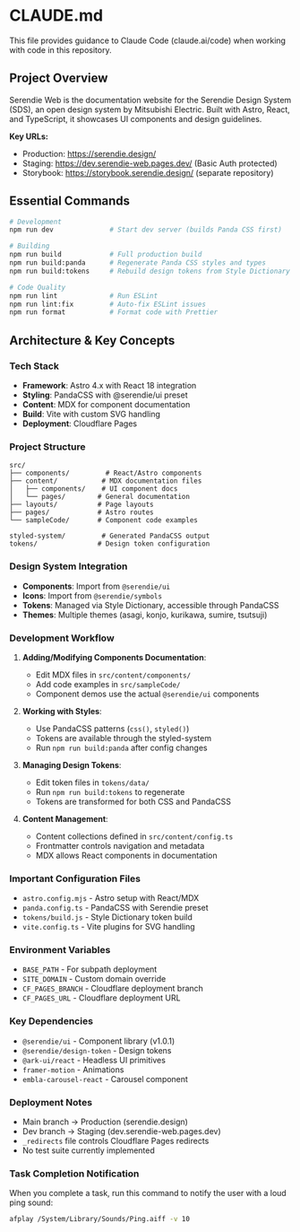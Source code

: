 # CLAUDE.md

This file provides guidance to Claude Code (claude.ai/code) when working with code in this repository.

## Project Overview

Serendie Web is the documentation website for the Serendie Design System (SDS), an open design system by Mitsubishi Electric. Built with Astro, React, and TypeScript, it showcases UI components and design guidelines.

**Key URLs:**
- Production: https://serendie.design/
- Staging: https://dev.serendie-web.pages.dev/ (Basic Auth protected)
- Storybook: https://storybook.serendie.design/ (separate repository)

## Essential Commands

```bash
# Development
npm run dev              # Start dev server (builds Panda CSS first)

# Building
npm run build            # Full production build
npm run build:panda      # Regenerate Panda CSS styles and types
npm run build:tokens     # Rebuild design tokens from Style Dictionary

# Code Quality
npm run lint             # Run ESLint
npm run lint:fix         # Auto-fix ESLint issues
npm run format           # Format code with Prettier
```

## Architecture & Key Concepts

### Tech Stack
- **Framework**: Astro 4.x with React 18 integration
- **Styling**: PandaCSS with @serendie/ui preset
- **Content**: MDX for component documentation
- **Build**: Vite with custom SVG handling
- **Deployment**: Cloudflare Pages

### Project Structure
```
src/
├── components/         # React/Astro components
├── content/           # MDX documentation files
│   ├── components/    # UI component docs
│   └── pages/        # General documentation
├── layouts/          # Page layouts
├── pages/            # Astro routes
└── sampleCode/       # Component code examples

styled-system/         # Generated PandaCSS output
tokens/               # Design token configuration
```

### Design System Integration
- **Components**: Import from `@serendie/ui`
- **Icons**: Import from `@serendie/symbols`
- **Tokens**: Managed via Style Dictionary, accessible through PandaCSS
- **Themes**: Multiple themes (asagi, konjo, kurikawa, sumire, tsutsuji)

### Development Workflow

1. **Adding/Modifying Components Documentation**:
   - Edit MDX files in `src/content/components/`
   - Add code examples in `src/sampleCode/`
   - Component demos use the actual `@serendie/ui` components

2. **Working with Styles**:
   - Use PandaCSS patterns (`css()`, `styled()`)
   - Tokens are available through the styled-system
   - Run `npm run build:panda` after config changes

3. **Managing Design Tokens**:
   - Edit token files in `tokens/data/`
   - Run `npm run build:tokens` to regenerate
   - Tokens are transformed for both CSS and PandaCSS

4. **Content Management**:
   - Content collections defined in `src/content/config.ts`
   - Frontmatter controls navigation and metadata
   - MDX allows React components in documentation

### Important Configuration Files
- `astro.config.mjs` - Astro setup with React/MDX
- `panda.config.ts` - PandaCSS with Serendie preset
- `tokens/build.js` - Style Dictionary token build
- `vite.config.ts` - Vite plugins for SVG handling

### Environment Variables
- `BASE_PATH` - For subpath deployment
- `SITE_DOMAIN` - Custom domain override
- `CF_PAGES_BRANCH` - Cloudflare deployment branch
- `CF_PAGES_URL` - Cloudflare deployment URL

### Key Dependencies
- `@serendie/ui` - Component library (v1.0.1)
- `@serendie/design-token` - Design tokens
- `@ark-ui/react` - Headless UI primitives
- `framer-motion` - Animations
- `embla-carousel-react` - Carousel component

### Deployment Notes
- Main branch → Production (serendie.design)
- Dev branch → Staging (dev.serendie-web.pages.dev)
- `_redirects` file controls Cloudflare Pages redirects
- No test suite currently implemented

### Task Completion Notification
When you complete a task, run this command to notify the user with a loud ping sound:
```bash
afplay /System/Library/Sounds/Ping.aiff -v 10
```